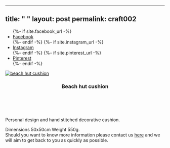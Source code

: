  ---
title:  " "
layout: post
permalink: craft002
---

<ul class="icons">
		{%- if site.facebook_url -%}
		<li><a href="{{- site.facebook_url -}}" target="_blank" class="icon-b fa-facebook-f"><span class="label">Facebook</span></a></li>
		{%- endif -%}
		{%- if site.instagram_url -%}
		<li><a href="{{- site.instagram_url -}}" target="_blank" class="icon-b fa-instagram"><span class="label">Instagram</span></a></li>
		{%- endif -%}
		{%- if site.pinterest_url -%}
		<li><a href="{{- site.pinterest_url -}}" target="_blank" class="icon-b fa-pinterest"><span class="label">Pinterest</span></a></li>
		{%- endif -%}
	  </ul>


<!-- Table -->

  <div class="row">
    <div class="4u 12u$(mobile)">
      <div class="item">
        <a href="https://www.etsy.com/uk/QuirkypigStore/listing/725436395/decorative-cushions?utm_source=Copy&utm_medium=ListingManager&utm_campaign=Share&utm_term=so.lmsm&share_time=1564584362272" target="_blank" class="image fit" ><img src="{{ 'assets/images/craft002/craft002.jpg' | relative_url }}" alt="beach hut cushion" /></a>
        <header>
          <h3>Beach hut cushion</h3>
        </header>
      </div>
    </div>
  </div>


<br>
<p>Personal design and hand stitched decorative cushion.

Dimensions 50x50cm
Weight 550g.
 <br>Should you want to know more information please contact us <a href= "contact" target="_blank">here</a> and we will aim to get back to you as quickly as possible.<br><br>
